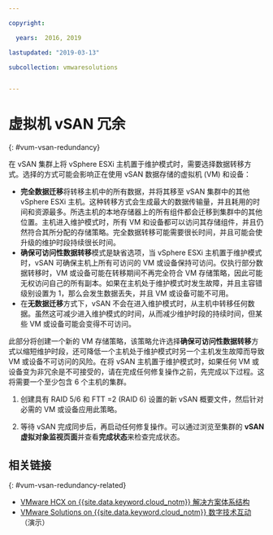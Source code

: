 ```yaml
---

copyright:

  years:  2016, 2019

lastupdated: "2019-03-13"

subcollection: vmwaresolutions


---
```


# 虚拟机 vSAN 冗余
{: #vum-vsan-redundancy}

在 vSAN 集群上将 vSphere ESXi 主机置于维护模式时，需要选择数据转移方式。选择的方式可能会影响正在使用 vSAN 数据存储的虚拟机 (VM) 和设备：
* **完全数据迁移**将转移主机中的所有数据，并将其移至 vSAN 集群中的其他 vSphere ESXi 主机。这种转移方式会生成最大的数据传输量，并且耗用的时间和资源最多。所选主机的本地存储器上的所有组件都会迁移到集群中的其他位置。主机进入维护模式时，所有 VM 和设备都可以访问其存储组件，并且仍然符合其所分配的存储策略。完全数据转移可能需要很长时间，并且可能会使升级的维护时段持续很长时间。
* **确保可访问性数据转移**模式是缺省选项，当 vSphere ESXi 主机置于维护模式时，vSAN 可确保主机上所有可访问的 VM 或设备保持可访问。仅执行部分数据转移时，VM 或设备可能在转移期间不再完全符合 VM 存储策略，因此可能无权访问自己的所有副本。如果在主机处于维护模式时发生故障，并且主容错级别设置为 1，那么会发生数据丢失，并且 VM 或设备可能不可用。
* 在**无数据迁移**方式下，vSAN 不会在进入维护模式时，从主机中转移任何数据。虽然这可减少进入维护模式的时间，从而减少维护时段的持续时间，但某些 VM 或设备可能会变得不可访问。

此部分将创建一个新的 VM 存储策略，该策略允许选择**确保可访问性数据转移**方式以缩短维护时段，还可降低一个主机处于维护模式时另一个主机发生故障而导致 VM 或设备不可访问的风险。在将 vSAN 主机置于维护模式时，如果任何 VM 或设备变为非冗余是不可接受的，请在完成任何修复操作之前，先完成以下过程。这将需要一个至少包含 6 个主机的集群。

1. 创建具有 RAID 5/6 和 FTT =2 (RAID 6) 设置的新 vSAN 概要文件，然后针对必需的 VM 或设备应用此策略。

2. 等待 vSAN 完成同步后，再启动任何修复操作。可以通过浏览至集群的 **vSAN 虚拟对象监视页面**并查看**完成状态**来检查完成状态。

## 相关链接
{: #vum-vsan-redundancy-related}

* [VMware HCX on {{site.data.keyword.cloud_notm}} 解决方案体系结构](/docs/services/vmwaresolutions/services?topic=vmware-solutions-hcx-archi-intro#hcx-archi-intro)
* [VMware Solutions on {{site.data.keyword.cloud_notm}} 数字技术互动](https://ibm-dte.mybluemix.net/ibm-vmware)（演示）
